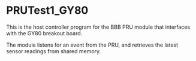 # PRUTest1_GY80


This is the host controller program for the BBB PRU module that interfaces with the GY80 breakout board.

The module listens for an event from the PRU, and retrieves the latest sensor readings from shared memory.
